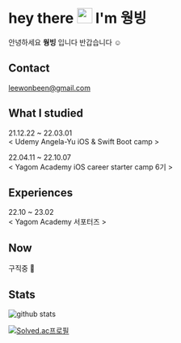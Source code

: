 
# hey there <img src="https://media.giphy.com/media/hvRJCLFzcasrR4ia7z/giphy.gif" width="30"> I'm 웡빙

안녕하세요 **웡빙** 입니다 반갑습니다 ☺️ 

## Contact

leewonbeen@gmail.com

## What I studied
21.12.22 ~ 22.03.01 <br>
< Udemy Angela-Yu iOS & Swift Boot camp >

22.04.11 ~ 22.10.07 <br>
< Yagom Academy iOS career starter camp 6기 >

## Experiences

22.10 ~ 23.02 <br>
< Yagom Academy 서포터즈 >

## Now

구직중 👀

## Stats
![github stats](https://github-readme-stats.vercel.app/api?username=wongbingg&show_icons=true&theme=maroongold)

[![Solved.ac프로필](http://mazassumnida.wtf/api/v2/generate_badge?boj=lwb112)](https://solved.ac/lwb112)


